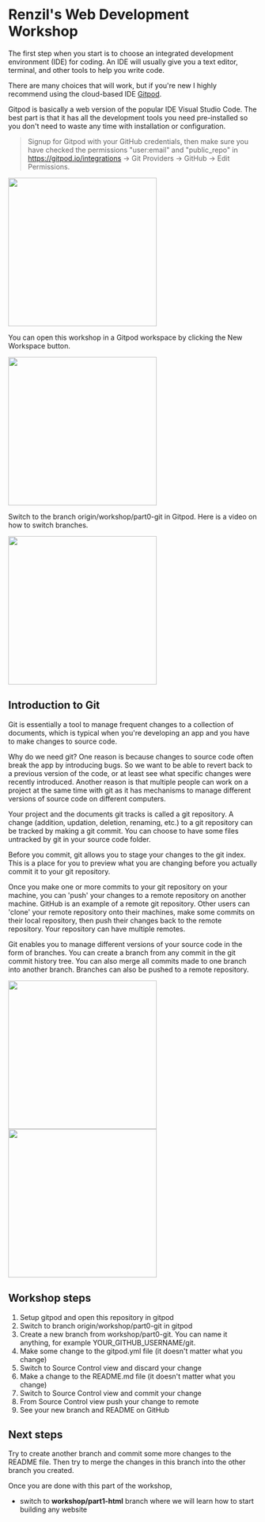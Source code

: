   # Renzil's Web Development Workshop

  The first step when you start is to choose an integrated development environment (IDE) for coding. An IDE will usually give you a text editor, terminal, and other tools to help you write code.

  There are many choices that will work, but if you're new I highly recommend using the cloud-based IDE [Gitpod](https://gitpod.io).

  Gitpod is basically a web version of the popular IDE Visual Studio Code. The best part is that it has all the development tools you need pre-installed so you don't need to waste any time with installation or configuration.

  > Signup for Gitpod with your GitHub credentials, then make sure you have checked the permissions "user:email" and "public_repo" in https://gitpod.io/integrations -> Git Providers -> GitHub -> Edit Permissions.

  <a href="https://www.loom.com/share/1249c77745654b0ba46e83cfb8481eff">
    <img style="width:300px;max-width:300px;" src="https://cdn.loom.com/sessions/thumbnails/1249c77745654b0ba46e83cfb8481eff-with-play.gif">
  </a>

  You can open this workshop in a Gitpod workspace by clicking the New Workspace button.

  <a href="https://www.loom.com/share/42a3c3b2e66146bba8fd3499cc440cf5">
    <img style="width:300px;max-width:300px;" src="https://cdn.loom.com/sessions/thumbnails/42a3c3b2e66146bba8fd3499cc440cf5-with-play.gif">
  </a>

  Switch to the branch origin/workshop/part0-git in Gitpod. Here is a video on how to switch branches.

  <a href="https://www.loom.com/share/19b7d5dbe9ff423ab5d8a3362ddd20af">
    <img style="width:300px;max-width:300px;" src="https://cdn.loom.com/sessions/thumbnails/19b7d5dbe9ff423ab5d8a3362ddd20af-with-play.gif">
  </a>


  ## Introduction to Git

  Git is essentially a tool to manage frequent changes to a collection of documents, which is typical when you're developing an app and you have to make changes to source code.

  Why do we need git? One reason is because changes to source code often break the app by introducing bugs. So we want to be able to revert back to a previous version of the code, or at least see what specific changes were recently introduced. Another reason is that multiple people can work on a project at the same time with git as it has mechanisms to manage different versions of source code on different computers.

  Your project and the documents git tracks is called a git repository. A change (addition, updation, deletion, renaming, etc.) to a git repository can be tracked by making a git commit. You can choose to have some files untracked by git in your source code folder.

  Before you commit, git allows you to stage your changes to the git index. This is a place for you to preview what you are changing before you actually commit it to your git repository.

  Once you make one or more commits to your git repository on your machine, you can 'push' your changes to a remote repository on another machine. GitHub is an example of a remote git repository. Other users can 'clone' your remote repository onto their machines, make some commits on their local repository, then push their changes back to the remote repository. Your repository can have multiple remotes.

  Git enables you to manage different versions of your source code in the form of branches. You can create a branch from any commit in the git commit history tree. You can also merge all commits made to one branch into another branch. Branches can also be pushed to a remote repository.

  <img src="https://drive.google.com/uc?id=15ZPGf986T2mQxiiSiKmPxbsARwOHtu44" width="300"> <img src="https://drive.google.com/uc?id=15ZbAjkrM1xHBHPs2OFnsgTXH9lHmPyzW" width="300">

  ## Workshop steps

  1. Setup gitpod and open this repository in gitpod
  2. Switch to branch origin/workshop/part0-git in gitpod
  3. Create a new branch from workshop/part0-git. You can name it anything, for example YOUR_GITHUB_USERNAME/git.
  4. Make some change to the gitpod.yml file (it doesn't matter what you change)
  5. Switch to Source Control view and discard your change
  6. Make a change to the README.md file (it doesn't matter what you change)
  7. Switch to Source Control view and commit your change
  8. From Source Control view push your change to remote
  9. See your new branch and README on GitHub

  ## Next steps

  Try to create another branch and commit some more changes to the README file. Then try to merge the changes in this branch into the other branch you created.

  Once you are done with this part of the workshop,
  - switch to **workshop/part1-html** branch where we will learn how to start building any website
